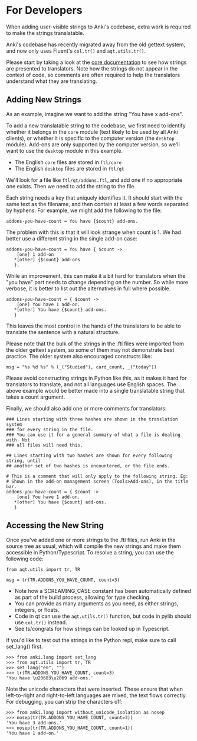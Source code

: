 # For Developers

When adding user-visible strings to Anki's codebase, extra work is required
to make the strings translatable.

Anki's codebase has recently migrated away from the old gettext system,
and now only uses Fluent's `col.tr()` and `aqt.utils.tr()`.

Please start by taking a look at the [core documentation](/anki/core.md) to see
how strings are presented to translators. Note how the strings do not
appear in the context of code, so comments are often required to help the
translators understand what they are translating.

## Adding New Strings

As an example, imagine we want to add the string "You have x add-ons".

To add a new translatable string to the codebase, we first need to identify
whether it belongs in the `core` module (text likely to be used by all Anki clients),
or whether it is specific to the computer version (the `desktop` module).
Add-ons are only supported by the computer version, so we'll want to use
the `desktop` module in this example.

- The English `core` files are stored in `ftl/core`
- The English `desktop` files are stored in `ftl/qt`

We'll look for a file like `ftl/qt/addons.ftl`, and add one if no appropriate
one exists. Then we need to add the string to the file.

Each string needs a key that uniquely identifies it. It should start with
the same text as the filename, and then contain at least a few words separated
by hyphens. For example, we might add the following to the file:

```
addons-you-have-count = You have {$count} add-ons.
```

The problem with this is that it will look strange when count is 1. We had
better use a different string in the single add-on case:

```
addons-you-have-count = You have { $count ->
    [one] 1 add-on
   *[other] {$count} add-ons
   }.
```

While an improvement, this can make it a bit hard for translators when the
"you have" part needs to change depending on the number. So while more verbose,
it is better to list out the alternatives in full where possible.

```
addons-you-have-count = { $count ->
    [one] You have 1 add-on.
   *[other] You have {$count} add-ons.
   }
```

This leaves the most control in the hands of the translators to be able
to translate the sentence with a natural structure.

Please note that the bulk of the strings in the .ftl files were imported
from the older gettext system, so some of them may not demonstrate best
practice. The older system also encouraged constructs like:

```
msg = "%s %d %s" % (_("Studied"), card_count, _("today"))
```

Please avoid constructing strings in Python like this, as it makes it hard
for translators to translate, and not all languages use English spaces.
The above example would be better made into a single translatable string
that takes a count argument.

Finally, we should also add one or more comments for translators:

```
### Lines starting with three hashes are shown in the translation system
### for every string in the file.
### You can use it for a general summary of what a file is dealing with. Not
### all files will need this.

## Lines starting with two hashes are shown for every following string, until
## another set of two hashes is encountered, or the file ends.

# This is a comment that will only apply to the following string. Eg:
# Shown in the add-on management screen (Tools>Add-ons), in the title bar.
addons-you-have-count = { $count ->
    [one] You have 1 add-on.
   *[other] You have {$count} add-ons.
   }
```

## Accessing the New String

Once you've added one or more strings to the .ftl files, run Anki in the source
tree as usual, which will compile the new strings and make them accessible in
Python/Typescript. To resolve a string, you can use the following code:

```
from aqt.utils import tr, TR

msg = tr(TR.ADDONS_YOU_HAVE_COUNT, count=3)
```

- Note how a SCREAMING_CASE constant has been automatically defined as part of
  the build process, allowing for type checking.
- You can provide as many arguments as you need, as either strings,
  integers, or floats.
- Code in qt can use the `aqt.utils.tr()` function, but code in pylib should
  use `col.tr()` instead.
- See ts/congrats for how strings can be looked up in Typescript.

If you'd like to test out the strings in the Python repl, make sure to
call set_lang() first.

```
>>> from anki.lang import set_lang
>>> from aqt.utils import tr, TR
>>> set_lang("en", "")
>>> tr(TR.ADDONS_YOU_HAVE_COUNT, count=3)
'You have \u20683\u2069 add-ons.'
```

Note the unicode characters that were inserted. These ensure that when left-to-right
and right-to-left languages are mixed, the text flows correctly. For debugging,
you can strip the characters off:

```
>>> from anki.lang import without_unicode_isolation as nosep
>>> nosep(tr(TR.ADDONS_YOU_HAVE_COUNT, count=3))
'You have 3 add-ons.'
>>> nosep(tr(TR.ADDONS_YOU_HAVE_COUNT, count=1))
'You have 1 add-on.'
```
